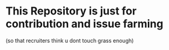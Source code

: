 # This Repository is just for contribution and issue farming
(so that recruiters think u dont touch grass enough)
